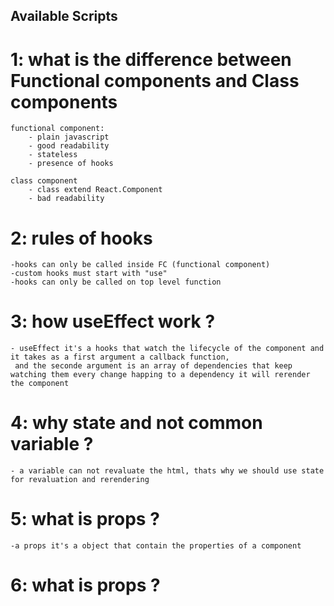 ## Available Scripts

# 1: what is the difference between Functional components and Class components

    functional component:
        - plain javascript
        - good readability
        - stateless
        - presence of hooks

    class component
        - class extend React.Component
        - bad readability

# 2: rules of hooks

    -hooks can only be called inside FC (functional component)
    -custom hooks must start with "use"
    -hooks can only be called on top level function

# 3: how useEffect work ?

    - useEffect it's a hooks that watch the lifecycle of the component and it takes as a first argument a callback function,
     and the seconde argument is an array of dependencies that keep watching them every change happing to a dependency it will rerender the component

# 4: why state and not common variable ?

    - a variable can not revaluate the html, thats why we should use state for revaluation and rerendering

# 5: what is props ?

    -a props it's a object that contain the properties of a component

# 6: what is props ?

